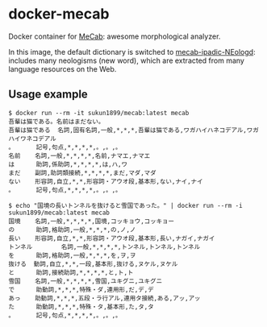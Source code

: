 # docker-mecab

Docker container for [MeCab](https://cakephp.org/): awesome morphological analyzer.

In this image, the default dictionary is switched to [mecab-ipadic-NEologd](https://github.com/neologd/mecab-ipadic-neologd): includes many neologisms (new word), which are extracted from many language resources on the Web.

## Usage example

```console
$ docker run --rm -it sukun1899/mecab:latest mecab
吾輩は猫である。名前はまだない。
吾輩は猫である  名詞,固有名詞,一般,*,*,*,吾輩は猫である,ワガハイハネコデアル,ワガハイワネコデアル
。      記号,句点,*,*,*,*,。,。,。
名前    名詞,一般,*,*,*,*,名前,ナマエ,ナマエ
は      助詞,係助詞,*,*,*,*,は,ハ,ワ
まだ    副詞,助詞類接続,*,*,*,*,まだ,マダ,マダ
ない    形容詞,自立,*,*,形容詞・アウオ段,基本形,ない,ナイ,ナイ
。      記号,句点,*,*,*,*,。,。,。
```

```console
$ echo "国境の長いトンネルを抜けると雪国であった。" | docker run --rm -i sukun1899/mecab:latest mecab
国境    名詞,一般,*,*,*,*,国境,コッキョウ,コッキョー
の      助詞,格助詞,一般,*,*,*,の,ノ,ノ
長い    形容詞,自立,*,*,形容詞・アウオ段,基本形,長い,ナガイ,ナガイ
トンネル        名詞,一般,*,*,*,*,トンネル,トンネル,トンネル
を      助詞,格助詞,一般,*,*,*,を,ヲ,ヲ
抜ける  動詞,自立,*,*,一段,基本形,抜ける,ヌケル,ヌケル
と      助詞,接続助詞,*,*,*,*,と,ト,ト
雪国    名詞,一般,*,*,*,*,雪国,ユキグニ,ユキグニ
で      助動詞,*,*,*,特殊・ダ,連用形,だ,デ,デ
あっ    助動詞,*,*,*,五段・ラ行アル,連用タ接続,ある,アッ,アッ
た      助動詞,*,*,*,特殊・タ,基本形,た,タ,タ
。      記号,句点,*,*,*,*,。,。,。
```
